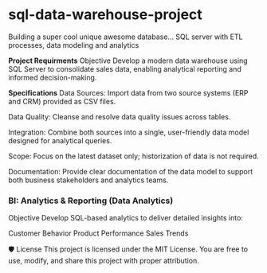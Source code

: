 # sql-data-warehouse-project
Building a super cool unique awesome database... SQL server with ETL processes, data modeling and analytics 

**Project Requirments**
Objective
Develop a modern data warehouse using SQL Server to consolidate sales data, enabling analytical reporting and informed decision-making.

**Specifications**
Data Sources: Import data from two source systems (ERP and CRM) provided as CSV files.

Data Quality: Cleanse and resolve data quality issues across tables.

Integration: Combine both sources into a single, user-friendly data model designed for analytical queries.

Scope: Focus on the latest dataset only; historization of data is not required.

Documentation: Provide clear documentation of the data model to support both business stakeholders and analytics teams.

### BI: Analytics & Reporting (Data Analytics)
Objective
Develop SQL-based analytics to deliver detailed insights into:

Customer Behavior
Product Performance
Sales Trends

🛡️ License
This project is licensed under the MIT License. You are free to use, modify, and share this project with proper attribution.
